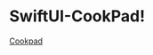 # SwiftUI-CookPad!
[Cookpad](https://github.com/KamleshHBTI/SwiftUI-CookPad/assets/58415989/6093a652-0ce8-453f-a6a3-29467f3f5b0b)
